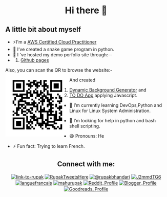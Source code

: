 <h1 align="center"> Hi there 👋 </h1>

<h2>A little bit about myself</h2>

 - ⚡I'm a <a href="https://www.credly.com/badges/e464173e-653d-4ab1-a62d-7d788874a5c1/public_url">AWS Certified Cloud  Practitioner</a>
 - 🔭 I’ve created a snake game program in python.
 - 🌱 I 've hosted my demo porfolio site through:--
 - 1) <a href ="https://rupakbhandari.com.np/">Github pages</a>

 Also, you can scan the QR to browse the website:-
  <img src="frame.png" height="200px" width="200px" align="left"/>
  
  
  And created
  
  1) <a href ="https://irkghub.github.io/BackgroundGenerator/">Dynamic Background Generator</a> and 
  2) <a href ="https://irkghub.github.io/thingsToDo">TO DO App</a> applying Javascript.
 - 🌱 I’m currently learning DevOps,Python and Linux for Linux System Administration.
 - 🤔 I’m looking for help in python and bash shell scripting.

 - 😄 Pronouns: He
 - ⚡ Fun fact: Trying to learn French.

<h2 align="center">Connect with me:</h2>
<p align="center">
<a href="https://www.linkedin.com/in/link-to-rupak/" target="blank"><img align="center" src="https://www.svgrepo.com/show/448234/linkedin.svg" alt="link-to-rupak" height="30" width="40" /></a>
<a href="https://twitter.com/RupakTweetsHere" target="blank"><img align="center" src="https://seeklogo.com/images/T/twitter-x-logo-0339F999CF-seeklogo.com.png?v=638264860180000000" alt="RupakTweetsHere" height="30" width="40" /></a>
<a href="https://medium.com/@rupakbhandari" target="blank"><img align="center" src="https://www.svgrepo.com/show/521749/medium.svg" alt="@rupakbhandari" height="30" width="40" /></a>
<a href="https://discord.gg/J2mmdTG6" target="blank"><img align="center" src="https://www.svgrepo.com/show/331368/discord-v2.svg" alt="J2mmdTG6" height="30" width="40" /></a>
<a href="https://invite.duolingo.com/BDHTZTB5CWWKTOZGIUARIL4UPE" target="blank"><img align="center" src="https://d35aaqx5ub95lt.cloudfront.net/images/owls/abc1b46bd1381853d2a2f7e46d7ed1f8.svg" alt="languefrancais" height="30" width="40" /></a>
<a href="https://fb.com/mahurupak" target="blank"><img align="center" src="https://www.svgrepo.com/show/475647/facebook-color.svg" alt="mahurupak" height="30" width="40" /></a>
<a href="https://www.reddit.com/user/Specialist_Box6165" target="blank"><img align="center" src="https://www.svgrepo.com/show/271111/reddit.svg" alt="Reddit_Profile" height="30" width="40" /></a>
<a href="https://www.writingmehere.blogspot.com" target="blank"><img align="center" src="https://www.svgrepo.com/show/475637/blogger-color.svg" alt="Blogger_Profile" height="30" width="40" /></a>
<a href="https://www.goodreads.com/user/show/120787519-rupak-bhandari" target="blank"><img align="center" src="https://www.svgrepo.com/show/349384/goodreads.svg" alt="Goodreads_Profile" height="30" width="40" /></a>
</p>


